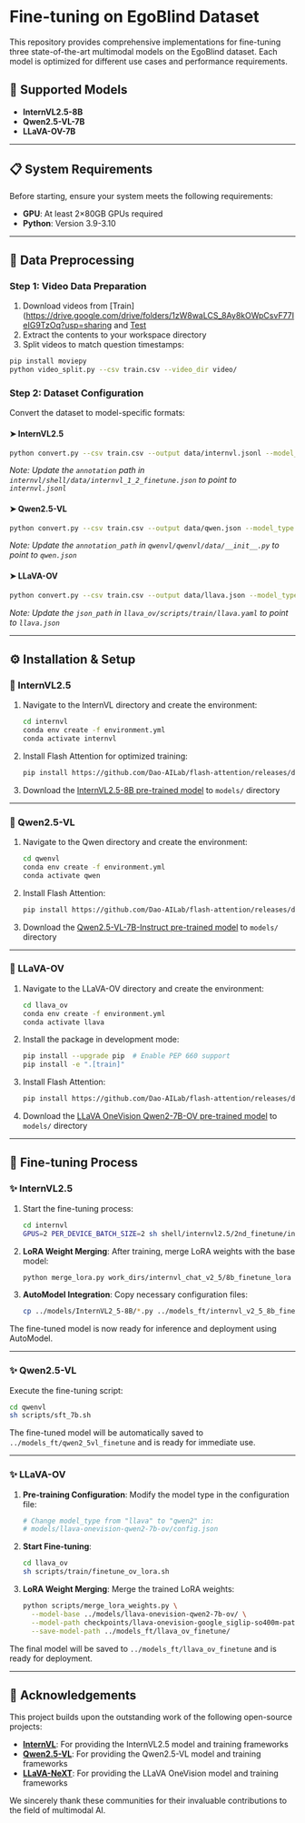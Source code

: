 # Fine-tuning on EgoBlind Dataset

This repository provides comprehensive implementations for fine-tuning three state-of-the-art multimodal models on the EgoBlind dataset. Each model is optimized for different use cases and performance requirements.

## 🤖 Supported Models

- **InternVL2.5-8B**
- **Qwen2.5-VL-7B**
- **LLaVA-OV-7B**

---

## 📋 System Requirements

Before starting, ensure your system meets the following requirements:

- **GPU**: At least 2×80GB GPUs required
- **Python**: Version 3.9-3.10

---

## 🔧 Data Preprocessing

### Step 1: Video Data Preparation

1. Download videos from [Train](https://drive.google.com/drive/folders/1zW8waLCS_8Ay8kOWpCsvF77IeIG9TzOq?usp=sharing and [Test](https://drive.google.com/drive/folders/1gLcqwKrJcZ7tTbaBI8aWEhPImRdDsGQx?usp=sharing)
2. Extract the contents to your workspace directory
3. Split videos to match question timestamps:

```bash
pip install moviepy
python video_split.py --csv train.csv --video_dir video/
```

### Step 2: Dataset Configuration

Convert the dataset to model-specific formats:

#### ➤ InternVL2.5

```bash
python convert.py --csv train.csv --output data/internvl.jsonl --model_type internvl
```

*Note: Update the `annotation` path in `internvl/shell/data/internvl_1_2_finetune.json` to point to `internvl.jsonl`*

#### ➤ Qwen2.5-VL

```bash
python convert.py --csv train.csv --output data/qwen.json --model_type qwen
```

*Note: Update the `annotation_path` in `qwenvl/qwenvl/data/__init__.py` to point to `qwen.json`*

#### ➤ LLaVA-OV

```bash
python convert.py --csv train.csv --output data/llava.json --model_type llava
```

*Note: Update the `json_path` in `llava_ov/scripts/train/llava.yaml` to point to `llava.json`*

---

## ⚙️ Installation & Setup

### 🔹 InternVL2.5

1. Navigate to the InternVL directory and create the environment:

   ```bash
   cd internvl
   conda env create -f environment.yml
   conda activate internvl
   ```

2. Install Flash Attention for optimized training:

   ```bash
   pip install https://github.com/Dao-AILab/flash-attention/releases/download/v2.7.3/flash_attn-2.7.3+cu12torch2.5cxx11abiFALSE-cp39-cp39-linux_x86_64.whl
   ```

3. Download the [InternVL2.5-8B pre-trained model](https://huggingface.co/OpenGVLab/InternVL2_5-8B) to `models/` directory

---

### 🔹 Qwen2.5-VL

1. Navigate to the Qwen directory and create the environment:

   ```bash
   cd qwenvl
   conda env create -f environment.yml
   conda activate qwen
   ```

2. Install Flash Attention:

   ```bash
   pip install https://github.com/Dao-AILab/flash-attention/releases/download/v2.7.4.post1/flash_attn-2.7.4.post1+cu12torch2.6cxx11abiFALSE-cp310-cp310-linux_x86_64.whl
   ```

3. Download the [Qwen2.5-VL-7B-Instruct pre-trained model](https://huggingface.co/Qwen/Qwen2.5-VL-7B-Instruct) to `models/` directory

---

### 🔹 LLaVA-OV

1. Navigate to the LLaVA-OV directory and create the environment:

   ```bash
   cd llava_ov
   conda env create -f environment.yml
   conda activate llava
   ```

2. Install the package in development mode:

   ```bash
   pip install --upgrade pip  # Enable PEP 660 support
   pip install -e ".[train]"
   ```

3. Install Flash Attention:

   ```bash
   pip install https://github.com/Dao-AILab/flash-attention/releases/download/v2.7.3/flash_attn-2.7.3+cu12torch2.1cxx11abiFALSE-cp310-cp310-linux_x86_64.whl
   ```

4. Download the [LLaVA OneVision Qwen2-7B-OV pre-trained model](https://huggingface.co/lmms-lab/llava-onevision-qwen2-7b-ov) to `models/` directory

---

## 🎯 Fine-tuning Process

### ✨ InternVL2.5

1. Start the fine-tuning process:

   ```bash
   cd internvl
   GPUS=2 PER_DEVICE_BATCH_SIZE=2 sh shell/internvl2.5/2nd_finetune/internvl2_5_8b_dynamic_res_2nd_finetune_lora.sh
   ```

2. **LoRA Weight Merging**: After training, merge LoRA weights with the base model:

   ```bash
   python merge_lora.py work_dirs/internvl_chat_v2_5/8b_finetune_lora ../models_ft/internvl_v2_5_8b_finetune_lora
   ```

3. **AutoModel Integration**: Copy necessary configuration files:

   ```bash
   cp ../models/InternVL2_5-8B/*.py ../models_ft/internvl_v2_5_8b_finetune_lora/
   ```

The fine-tuned model is now ready for inference and deployment using AutoModel.

---

### ✨ Qwen2.5-VL

Execute the fine-tuning script:

```bash
cd qwenvl
sh scripts/sft_7b.sh
```

The fine-tuned model will be automatically saved to `../models_ft/qwen2_5vl_finetune` and is ready for immediate use.

---

### ✨ LLaVA-OV

1. **Pre-training Configuration**: Modify the model type in the configuration file:

   ```bash
   # Change model_type from "llava" to "qwen2" in:
   # models/llava-onevision-qwen2-7b-ov/config.json
   ```

2. **Start Fine-tuning**:

   ```bash
   cd llava_ov
   sh scripts/train/finetune_ov_lora.sh
   ```

3. **LoRA Weight Merging**: Merge the trained LoRA weights:

   ```bash
   python scripts/merge_lora_weights.py \
     --model-base ../models/llava-onevision-qwen2-7b-ov/ \
     --model-path checkpoints/llava-onevision-google_siglip-so400m-patch14-384-Qwen2-7B-Instruct-ov_stage_am9_lora/ \
     --save-model-path ../models_ft/llava_ov_finetune/
   ```

The final model will be saved to `../models_ft/llava_ov_finetune` and is ready for deployment.

---

## 🙏 Acknowledgements

This project builds upon the outstanding work of the following open-source projects:

- **[InternVL](https://github.com/OpenGVLab/InternVL)**: For providing the InternVL2.5 model and training frameworks
- **[Qwen2.5-VL](https://github.com/QwenLM/Qwen2.5-VL)**: For providing the Qwen2.5-VL model and training frameworks
- **[LLaVA-NeXT](https://github.com/LLaVA-VL/LLaVA-NeXT)**: For providing the LLaVA OneVision model and training frameworks

We sincerely thank these communities for their invaluable contributions to the field of multimodal AI.

